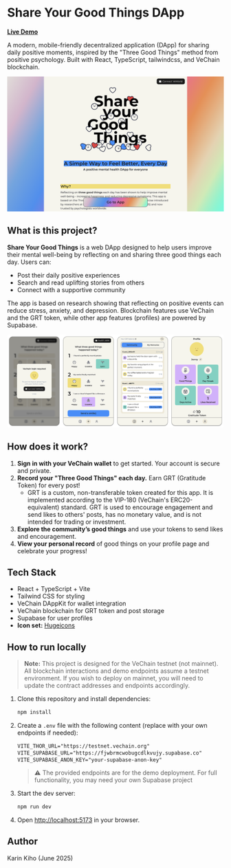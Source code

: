 # Share Your Good Things DApp

[**Live Demo**](https://share-your-good-things.vercel.app/)

A modern, mobile-friendly decentralized application (DApp) for sharing daily positive moments, inspired by the "Three Good Things" method from positive psychology. Built with React, TypeScript, tailwindcss, and VeChain blockchain.

[![Share Your Good Things](./docs/landing-page.png)](https://three-good-things.vercel.app)

## What is this project?

**Share Your Good Things** is a web DApp designed to help users improve their mental well-being by reflecting on and sharing three good things each day. Users can:

- Post their daily positive experiences
- Search and read uplifting stories from others
- Connect with a supportive community

The app is based on research showing that reflecting on positive events can reduce stress, anxiety, and depression. Blockchain features use VeChain and the GRT token, while other app features (profiles) are powered by Supabase.


[![Screen Shot](./docs/screen-shot.png)](https://three-good-things.vercel.app)

## How does it work?

1. **Sign in with your VeChain wallet** to get started. Your account is secure and private.
2. **Record your "Three Good Things" each day.** Earn GRT (Gratitude Token) for every post!
   - GRT is a custom, non-transferable token created for this app. It is implemented according to the VIP-180 (VeChain's ERC20-equivalent) standard. GRT is used to encourage engagement and send likes to others' posts, has no monetary value, and is not intended for trading or investment.
3. **Explore the community’s good things** and use your tokens to send likes and encouragement.
4. **View your personal record** of good things on your profile page and celebrate your progress!

## Tech Stack

- React + TypeScript + Vite
- Tailwind CSS for styling
- VeChain DAppKit for wallet integration
- VeChain blockchain for GRT token and post storage
- Supabase for user profiles
- **Icon set:** [Hugeicons](https://hugeicons.com/)

## How to run locally

> **Note:** This project is designed for the VeChain testnet (not mainnet). All blockchain interactions and demo endpoints assume a testnet environment. If you wish to deploy on mainnet, you will need to update the contract addresses and endpoints accordingly.

1. Clone this repository and install dependencies:

   ```sh
   npm install
   ```

2. Create a `.env` file with the following content (replace with your own endpoints if needed):

   ```env
   VITE_THOR_URL="https://testnet.vechain.org"
   VITE_SUPABASE_URL="https://fjwbrmcwobugcdlkvujy.supabase.co"
   VITE_SUPABASE_ANON_KEY="your-supabase-anon-key"
   ```

   > ⚠️ The provided endpoints are for the demo deployment. For full functionality, you may need your own Supabase project

3. Start the dev server:

   ```sh
   npm run dev
   ```

4. Open [http://localhost:5173](http://localhost:5173) in your browser.

## Author

Karin Kiho (June 2025)
